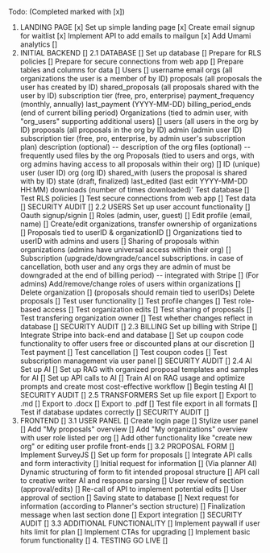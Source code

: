 Todo: 
(Completed marked with [x])

1. LANDING PAGE [x]
    Set up simple landing page [x]
    Create email signup for waitlist [x]
    Implement API to add emails to mailgun [x]
    Add Umami analytics []
2. INITIAL BACKEND []
    2.1 DATABASE [] 
        Set up database []
            Prepare for RLS policies []
            Prepare for secure connections from web app []
            Prepare tables and columns for data []
                Users []
                    username
                    email
                    orgs (all organizations the user is a member of by ID)
                    proposals (all proposals the user has created by ID)
                    shared_proposals (all proposals shared with the user by ID)
                    subscription tier (free, pro, enterprise)
                    payment_frequency (monthly, annually)
                    last_payment (YYYY-MM-DD)
                    billing_period_ends (end of current billing period)
                Organizations (tied to admin user, with "org_users" supporting additional users) []
                    users (all users in the org by ID)
                    proposals (all proposals in the org by ID)
                    admin (admin user ID)
                    subscription tier (free, pro, enterprise, by admin user's subscription plan)
                    description (optional) -- description of the org
                    files (optional) -- frequently used files by the org
                Proposals (tied to users and orgs, with org admins having access to all proposals within their org) []
                    ID (unique)
                    user (user ID)
                    org (org ID)
                    shared_with (users the proposal is shared with by ID)
                    state (draft, finalized)
                    last_edited (last edit YYYY-MM-DD HH:MM)
                    downloads (number of times downloaded)'
            Test database []
                Test RLS policies []
                Test secure connections from web app []
                Test data []
            SECURITY AUDIT []
    2.2 USERS
        Set up user account functionality []
            Oauth signup/signin []
            Roles (admin, user, guest) []
            Edit profile (email, name) []
            Create/edit organizations, transfer ownership of organizations []
            Proposals tied to userID & organizationID []
            Organizations tied to userID with admins and users []
            Sharing of proposals within organizations (admins have universal access within their org) []
            Subscription (upgrade/downgrade/cancel subscriptions. in case of cancellation, both user and any orgs they are admin of must be downgraded at the end of billing period) -- integrated with Stripe []
            (For admins) Add/remove/change roles of users within organizations []
            Delete organization [] (proposals should remain tied to userIDs)
            Delete proposals []
        Test user functionality []
            Test profile changes []
            Test role-based access []
            Test organization edits []
            Test sharing of proposals []
            Test transfering organization owner []
            Test whether changes reflect in database []
        SECURITY AUDIT []
    2.3 BILLING
        Set up billing with Stripe []
            Integrate Stripe into back-end and database []
            Set up coupon code functionality to offer users free or discounted plans at our discretion []
            Test payment []
            Test cancellation []
            Test coupon codes []
            Test subscription management via user panel []
        SECURITY AUDIT []
    2.4 AI
        Set up AI []
            Set up RAG with organized proposal templates and samples for AI []
            Set up API calls to AI []
            Train AI on RAG usage and optimize prompts and create most cost-effective workflow []
            Begin testing AI []
        SECURITY AUDIT []
    2.5 TRANSFORMERS
        Set up file export []
            Export to .md []
            Export to .docx []
            Export to .pdf []
        Test file export in all formats []
        Test if database updates correctly []
        SECURITY AUDIT []
3. FRONTEND []
    3.1 USER PANEL []
        Create login page []
        Stylize user panel []
            Add "My proposals" overview []
            Add "My organizations" overview with user role listed per org []
            Add other functionality like "create new org" or editing user profile front-ends []
    3.2 PROPOSAL FORM []
        Implement SurveyJS []
        Set up form for proposals []
        Integrate API calls and form interactivity []
            Initial request for information []
            (Via planner AI) Dynamic structuring of form to fit intended proposal structure []
            API call to creative writer AI and response parsing []
            User review of section (approval/edits) []
            Re-call of API to implement potential edits []
            User approval of section []
            Saving state to database []
            Next request for information (according to Planner's section structure) []
            Finalization message when last section done []
            Export integration []
        SECURITY AUDIT []
    3.3 ADDITIONAL FUNCTIONALITY []
        Implement paywall if user hits limit for plan []
        Implement CTAs for upgrading []
        Implement basic forum functionality []
    4. TESTING GO LIVE []